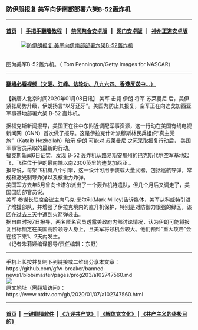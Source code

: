 ### 防伊朗报复 美军向伊南部部署六架B-52轰炸机
------------------------

#### [首页](https://github.com/gfw-breaker/banned-news1/blob/master/README.md) &nbsp;&nbsp;|&nbsp;&nbsp; [手把手翻墙教程](https://github.com/gfw-breaker/guides/wiki) &nbsp;&nbsp;|&nbsp;&nbsp; [禁闻聚合安卓版](https://github.com/gfw-breaker/bn-android) &nbsp;&nbsp;|&nbsp;&nbsp; [网门安卓版](https://github.com/oGate2/oGate) &nbsp;&nbsp;|&nbsp;&nbsp; [神州正道安卓版](https://github.com/SzzdOgate/update) 



<div><div class="featured_image">
 <a href="https://i.ntdtv.com/assets/uploads/2020/01/GettyImages-131643187.jpg" target="_blank">
  <figure>
   <img alt="防伊朗报复 美军向伊南部部署六架B-52轰炸机" src="https://i.ntdtv.com/assets/uploads/2020/01/GettyImages-131643187-800x450.jpg"/>
  </figure><br/>
 </a>
 <span class="caption">
  图为美军B-52轰炸机。（ Tom Pennington/Getty Images for NASCAR）
 </span>
</div>
</div><hr/>

#### [翻墙必看视频（文昭、江峰、法轮功、八九六四、香港反送中...）](http://167.172.214.107/home.html)

<div><div class="post_content" itemprop="articleBody">
 <p>
  【新唐人北京时间2020年01月08日讯】
  <ok href="https://www.ntdtv.com/gb/美军.htm">
   美军
  </ok>
  击毙
  <ok href="https://www.ntdtv.com/gb/伊朗.htm">
   伊朗
  </ok>
  将军
  <ok href="https://www.ntdtv.com/gb/苏莱曼尼.htm">
   苏莱曼尼
  </ok>
  后，美伊紧张局势升级，伊朗扬言“以牙还牙”。美国为防止其报复，空军正在向迪戈加西亚军事基地部署六架
  <ok href="https://www.ntdtv.com/gb/b-52.htm">
   B-52
  </ok>
  轰炸机。
 </p>
 <div>
  据福克斯新闻报导，美国正在往中东附近调配军事资源，这一行动在美国有线电视新闻网（CNN）首次做了报导。这是伊拉克什叶派穆斯林民兵组织“真主党旅”（Kataib Hezbollah）暗示
  <ok href="https://www.ntdtv.com/gb/伊朗.htm">
   伊朗
  </ok>
  可能对
  <ok href="https://www.ntdtv.com/gb/苏莱曼尼.htm">
   苏莱曼尼
  </ok>
  之死采取报复行动后， 美国军事官员采取的最新的行动。
 </div>
 <div>
 </div>
 <div>
  福克斯新闻6日证实，发现
  <ok href="https://www.ntdtv.com/gb/b-52.htm">
   B-52
  </ok>
  轰炸机从路易斯安那州的巴克斯代尔空军基地起飞，飞往位于伊朗最南端以南2300英里的迪戈加西亚 。
 </div>
 <div>
 </div>
 <div>
  报导说，每架飞机有八个引擎，这一设计可用于装载大量武器，包括巡航导弹，常规和激光制导炸弹以及核重力炸弹。
 </div>
 <div>
 </div>
 <div>
  美国军方去年5月曾向卡塔尔派出了一个轰炸机特遣队，但几个月后又调走了，美国国防部官员说。
 </div>
 <div>
 </div>
 <div>
  <ok href="https://www.ntdtv.com/gb/美军.htm">
   美军
  </ok>
  参谋长联席会议主席马克⋅米尔利(Mark Milley)告诉媒体，美军从科威特引进了增援部队，并增强了伊拉克境内的直升机保护，特别是对防御力很强的绿区，该区在过去三天中遭到火箭弹袭击。
 </div>
 <div>
 </div>
 <div>
  据自由时报7日报导，两名匿名官员透露美政府内部讨论情况，认为伊朗可能将报复目标锁定在美国高阶领导人身上，且美军将领机会较大。他们预料“重大攻击”会在接下来1、2天内发生。
 </div>
 <div>
  （记者朱莉娅编译报导/责任编辑：东野）
 </div>
 <div class="single_ad">
 </div>
</div>
</div>
<hr/>
手机上长按并复制下列链接或二维码分享本文章：<br/>
https://github.com/gfw-breaker/banned-news1/blob/master/pages/prog203/a102747560.md <br/>
<a href='https://github.com/gfw-breaker/banned-news1/blob/master/pages/prog203/a102747560.md'><img src='https://github.com/gfw-breaker/banned-news1/blob/master/pages/prog203/a102747560.md.png'/></a> <br/>
原文地址（需翻墙访问）：https://www.ntdtv.com/gb/2020/01/07/a102747560.html


------------------------
#### [首页](https://github.com/gfw-breaker/banned-news1/blob/master/README.md) &nbsp;|&nbsp; [一键翻墙软件](https://github.com/gfw-breaker/nogfw/blob/master/README.md) &nbsp;| [《九评共产党》](https://github.com/gfw-breaker/9ping.md/blob/master/README.md#九评之一评共产党是什么) | [《解体党文化》](https://github.com/gfw-breaker/jtdwh.md/blob/master/README.md) | [《共产主义的终极目的》](https://github.com/gfw-breaker/gczydzjmd.md/blob/master/README.md)


<img src='http://gfw-breaker.win/banned-news/pages/prog203/a102747560.md' width='0px' height='0px'/>
